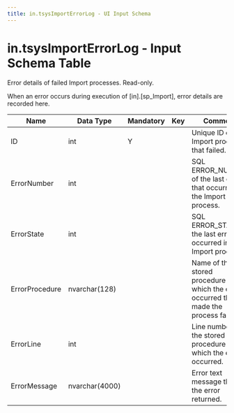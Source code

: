 ```yaml
---
title: in.tsysImportErrorLog - UI Input Schema
---
```

# in.tsysImportErrorLog - Input Schema Table

Error details of failed Import processes. Read-only​.

When an error occurs during execution of [in].[sp_Import], error details are recorded here.​

| Name           | Data Type      | Mandatory | Key | Comment                                                                              |
|----------------|----------------|-----------|-----|--------------------------------------------------------------------------------------|
| ID             | int            | Y         |     | Unique ID of the Import process that failed.                                         |
| ErrorNumbe​​r    | int            |           |     | SQL ERROR_NUMBER of the last error that occurred in the Import process.              |
| ErrorState     | int            |           |     | SQL ERROR_STATE of the last error that occurred in the Import process.               |
| ErrorProcedure | nvarchar(128)  |           |     | Name of the stored procedure in which the error occurred that made the process fail. |
| ErrorLine      | int            |           |     | Line number of the stored procedure in which the error occurred.                     |
| ErrorMessage   | nvarchar(4000) |           |     | Error text message that the error returned.                                          |
